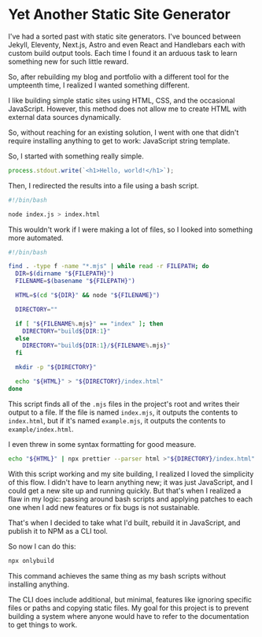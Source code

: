 # Yet Another Static Site Generator

I've had a sorted past with static site generators. I've bounced between Jekyll, Eleventy, Next.js, Astro and even React and Handlebars each with custom build output tools. Each time I found it an arduous task to learn something new for such little reward.

So, after rebuilding my blog and portfolio with a different tool for the umpteenth time, I realized I wanted something different.

I like building simple static sites using HTML, CSS, and the occasional JavaScript. However, this method does not allow me to create HTML with external data sources dynamically.

So, without reaching for an existing solution, I went with one that didn't require installing anything to get to work: JavaScript string template.

So, I started with something really simple.

```javascript
process.stdout.write(`<h1>Hello, world!</h1>`);
```

Then, I redirected the results into a file using a bash script.

```bash
#!/bin/bash

node index.js > index.html
```

This wouldn't work if I were making a lot of files, so I looked into something more automated.

```bash
#!/bin/bash

find . -type f -name "*.mjs" | while read -r FILEPATH; do
  DIR=$(dirname "${FILEPATH}")
  FILENAME=$(basename "${FILEPATH}")

  HTML=$(cd "${DIR}" && node "${FILENAME}")

  DIRECTORY=""

  if [ "${FILENAME%.mjs}" == "index" ]; then
    DIRECTORY="build${DIR:1}"
  else
    DIRECTORY="build${DIR:1}/${FILENAME%.mjs}"
  fi

  mkdir -p "${DIRECTORY}"

  echo "${HTML}" > "${DIRECTORY}/index.html"
done
```

This script finds all of the `.mjs` files in the project's root and writes their output to a file. If the file is named `index.mjs`, it outputs the contents to `index.html`, but if it's named `example.mjs`, it outputs the contents to `example/index.html`.

I even threw in some syntax formatting for good measure.

```bash
echo "${HTML}" | npx prettier --parser html >"${DIRECTORY}/index.html"
```

With this script working and my site building, I realized I loved the simplicity of this flow. I didn't have to learn anything new; it was just JavaScript, and I could get a new site up and running quickly. But that's when I realized a flaw in my logic: passing around bash scripts and applying patches to each one when I add new features or fix bugs is not sustainable.

That's when I decided to take what I'd built, rebuild it in JavaScript, and publish it to NPM as a CLI tool.

So now I can do this:

```bash
npx onlybuild
```

This command achieves the same thing as my bash scripts without installing anything.

The CLI does include additional, but minimal, features like ignoring specific files or paths and copying static files. My goal for this project is to prevent building a system where anyone would have to refer to the documentation to get things to work.
